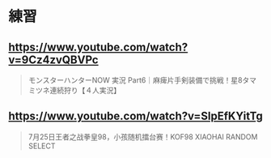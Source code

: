 # 練習

## https://www.youtube.com/watch?v=9Cz4zvQBVPc

> モンスターハンターNOW 実況 Part6｜麻痺片手剣装備で挑戦！星8タマミツネ連続狩り【４人実況】 

## https://www.youtube.com/watch?v=SlpEfKYitTg

> 7月25日王者之战拳皇98，小孩随机擂台赛！KOF98 XIAOHAI RANDOM SELECT 
